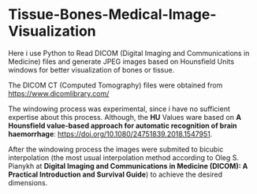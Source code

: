 # Tissue-Bones-Medical-Image-Visualization
Here i use Python to Read DICOM (Digital Imaging and Communications in Medicine) files and generate JPEG images based on Hounsfield Units windows for better visualization of bones or tissue.

The DICOM CT (Computed Tomography) files were obtained from https://www.dicomlibrary.com/ 

The windowing process was experimental, since i have no sufficient expertise about this process. Although, the **HU** Values ware based on **A Hounsfield value-based approach for automatic recognition of brain haemorrhage**: https://doi.org/10.1080/24751839.2018.1547951.

After the windowing process the images were submited to bicubic interpolation (the most usual interpolation method according to Oleg S. Pianykh at **Digital Imaging and Communications in Medicine (DICOM): A Practical Introduction and Survival Guide**) to achieve the desired dimensions.
